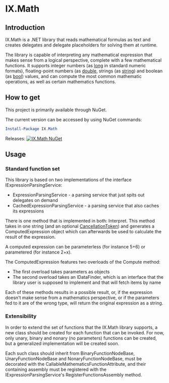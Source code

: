 # IX.Math

## Introduction

IX.Math is a .NET library that reads mathematical formulas as text and creates delegates and delegate placeholders for solving them at runtime.

The library is capable of interpreting any mathematical expression that makes sense from a logical perspective, complete with a few mathematical functions. It supports integer numbers (as [long](https://msdn.microsoft.com/en-us/library/system.int64.aspx) in standard numeric formats), floating-point numbers (as [double](https://msdn.microsoft.com/en-us/library/system.double.aspx), strings (as [string](https://msdn.microsoft.com/en-us/library/system.string.aspx)) and boolean (as [bool](https://msdn.microsoft.com/en-us/library/system.boolean.aspx)) values, and can compute the most common mathematic operations, as well as certain mathematics functions.

## How to get

This project is primarily available through NuGet.

The current version can be accessed by using NuGet commands:

```powershell
Install-Package IX.Math
```

Releases: [![IX.Math NuGet](https://img.shields.io/nuget/v/IX.Math.svg)](https://www.nuget.org/packages/IX.Math/)

## Usage

### Standard function set

This library is based on two implementations of the interface IExpressionParsingService:
- ExpressionParsingService - a parsing service that just spits out delegates on demand
- CachedExpressionParsingService - a parsing service that also caches its expressions

There is one method that is implemented in both: Interpret. This method takes in one string (and an optional [CancellationToken](https://msdn.microsoft.com/en-us/library/system.threading.cancellationtoken.aspx)) and generates a ComputedExpression object which can afterwards be used to calculate the result of the expression.

A computed expression can be parameterless (for instance 5+6) or parametered (for instance 2+x).

The ComputedExpression features two overloads of the Compute method:
- The first overload takes parameters as objects
- The second overload takes an IDataFinder, which is an interface that the library user is supposed to implement and that will fetch items by name

Each of these methods results in a possible result, or, if the expression doesn't make sense from a mathematics perspective, or if the parameters fed to it are of the wrong type, will return the original expression as a string.

### Extensibility

In order to extend the set of functions that the IX.Math library supports, a new class should be created for each function that can be invoked. For now, only unary, binary and nonary (no parameters) functions can be created, but a generalized implementation will be created soon.

Each such class should inherit from BinaryFunctionNodeBase, UnaryFunctionNodeBase and NonaryFunctionNodeBase, must be decorated with the CallableMathematicsFunctionAttribute, and their containing assembly must be registered with the IExpressionParsingService's RegisterFunctionsAssembly method.